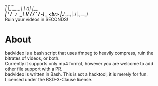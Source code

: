  _             _     _    _<br>
| |__  __ _ __| |_ _(_)__| |___ ___<br>
| '_ \/ _` / _` \ V / / _` / -_) _ \<br>
|_.__/\__,_\__,_|\_/|_\__,_\___\___/<br>
Ruin your videos in SECONDS!

# About
badvideo is a bash script that uses ffmpeg to heavily compress, ruin the bitrates of videos, or both.<br>Currently it supports only mp4 format, however you are welcome to add other file support with a PR.<br>
badvideo is written in Bash. This is not a hacktool, it is merely for fun.
<br>
Licensed under the BSD-3-Clause license.
